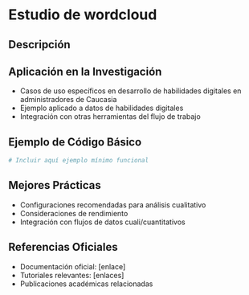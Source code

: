 # Estudio de wordcloud

## Descripción
<!-- Breve descripción de la librería y su propósito -->

## Aplicación en la Investigación
- Casos de uso específicos en desarrollo de habilidades digitales en administradores de Caucasia
- Ejemplo aplicado a datos de habilidades digitales
- Integración con otras herramientas del flujo de trabajo

## Ejemplo de Código Básico
```python
# Incluir aquí ejemplo mínimo funcional
```

## Mejores Prácticas
- Configuraciones recomendadas para análisis cualitativo
- Consideraciones de rendimiento
- Integración con flujos de datos cuali/cuantitativos

## Referencias Oficiales
- Documentación oficial: [enlace]
- Tutoriales relevantes: [enlaces]
- Publicaciones académicas relacionadas
